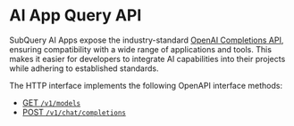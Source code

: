 # AI App Query API

SubQuery AI Apps expose the industry-standard [OpenAI Completions API](https://platform.openai.com/docs/api-reference/), ensuring compatibility with a wide range of applications and tools. This makes it easier for developers to integrate AI capabilities into their projects while adhering to established standards.

The HTTP interface implements the following OpenAPI interface methods:

- [GET `/v1/models`](https://platform.openai.com/docs/api-reference/models)
- [POST `/v1/chat/completions`](https://platform.openai.com/docs/api-reference/chat/create)
